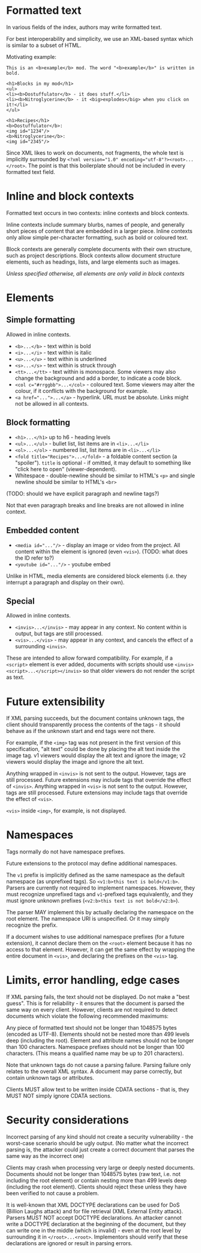 # Formatted text

In various fields of the index, authors may write formatted text.

For best interoperability and simplicity, we use an XML-based syntax which is similar to a subset of HTML.

Motivating example:
```
This is an <b>example</b> mod. The word "<b>example</b>" is written in bold.

<h1>Blocks in my mod</h1>
<ul>
<li><b>Dostuffulator</b> - it does stuff.</li>
<li><b>Nitroglycerine</b> - it <big>explodes</big> when you click on it!</li>
</ul>

<h1>Recipes</h1>
<b>Dostuffulator</b>:
<img id="1234"/>
<b>Nitroglycerine</b>:
<img id="2345"/>
```

Since XML likes to work on documents, not fragments, the whole text is implicitly surrounded by `<?xml version="1.0" encoding="utf-8"?><root>...</root>`.
The point is that this boilerplate should not be included in every formatted text field.

# Inline and block contexts

Formatted text occurs in two contexts: inline contexts and block contexts.

Inline contexts include summary blurbs, names of people, and generally short pieces of content that are embedded in a larger piece.
Inline contexts only allow simple per-character formatting, such as bold or coloured text.

Block contexts are generally complete documents with their own structure, such as project descriptions.
Block contexts allow document structure elements, such as headings, lists, and large elements such as images.

*Unless specified otherwise, all elements are only valid in block contexts*

# Elements

## Simple formatting

Allowed in inline contexts.

* `<b>...</b>` - text within is bold
* `<i>...</i>` - text within is italic
* `<u>...</u>` - text within is underlined
* `<s>...</s>` - text within is struck through
* `<tt>...</tt>` - text within is monospace. Some viewers may also change the background and add a border, to indicate a code block.
* `<col c="#rrggbb">...</col>` - coloured text. Some viewers may alter the colour, if it conflicts with the background for example.
* `<a href="...">...</a>` - hyperlink. URL must be absolute. Links might not be allowed in all contexts.

## Block formatting

* `<h1>...</h1>` up to h6 - heading levels
* `<ul>...</ul>` - bullet list, list items are in `<li>...</li>`
* `<ol>...</ol>` - numbered list, list items are in `<li>...</li>`
* `<fold title="Recipes">...</fold>` - a foldable content section (a "spoiler"). `title` is optional - if omitted, it may default to something like "click here to open" (viewer-dependent).
* Whitespace - double-newline should be similar to HTML's `<p>` and single newline should be similar to HTML's `<br>`

(TODO: should we have explicit paragraph and newline tags?)

Not that even paragraph breaks and line breaks are not allowed in inline context.

## Embedded content

* `<media id="..."/>` - display an image or video from the project. All content within the element is ignored (even `<vis>`). (TODO: what does the ID refer to?)
* `<youtube id="..."/>` - youtube embed

Unlike in HTML, media elements are considered block elements (i.e. they interrupt a paragraph and display on their own).

## Special

Allowed in inline contexts.

* `<invis>...</invis>` - may appear in any context. No content within is output, but tags are still processed.
* `<vis>...</vis>` - may appear in any context, and cancels the effect of a surrounding `<invis>`.

These are intended to allow forward compatibility. For example, if a `<script>` element is ever added, documents with scripts should use `<invis><script>...</script></invis>` so that older viewers do not render the script as text.

# Future extensibility

If XML parsing succeeds, but the document contains unknown tags, the client should transparently process the contents of the tags - it should behave as if the unknown start and end tags were not there.

For example, if the `<img>` tag was not present in the first version of this specification, "alt text" could be done by placing the alt text inside the image tag. v1 viewers would display the alt text and ignore the image; v2 viewers would display the image and ignore the alt text.

Anything wrapped in `<invis>` is not sent to the output. However, tags are still processed. Future extensions may include tags that override the effect of `<invis>`.
Anything wrapped in `<vis>` is not sent to the output. However, tags are still processed. Future extensions may include tags that override the effect of `<vis>`.

`<vis>` inside `<img>`, for example, is not displayed.

# Namespaces

Tags normally do not have namespace prefixes.

Future extensions to the protocol may define additional namespaces.

The `v1` prefix is implicitly defined as the same namespace as the default namespace (as unprefixed tags). So `<v1:b>this text is bold</v1:b>`.
Parsers are currently not required to implement namespaces. However, they must recognize unprefixed tags and `v1`-prefixed tags equivalently,
and they must ignore unknown prefixes (`<v2:b>this text is not bold</v2:b>`).

The parser MAY implement this by actually declaring the namespace on the root element. The namespace URI is unspecified. Or it may simply recognize the prefix.

If a document wishes to use additional namespace prefixes (for a future extension), it cannot declare them on the `<root>` element
because it has no access to that element. However, it can get the same effect by wrapping the entire document in `<vis>`, and
declaring the prefixes on the `<vis>` tag.

# Limits, error handling, edge cases

If XML parsing fails, the text should not be displayed. Do not make a "best guess". This is for reliability - it ensures that the document is parsed the same way on every client. However, clients are not required to detect documents which violate the following recommended maximums:

Any piece of formatted text should not be longer than 1048575 bytes (encoded as UTF-8).
Elements should not be nested more than 499 levels deep (including the root).
Element and attribute names should not be longer than 100 characters. Namespace prefixes should not be longer than 100 characters. (This means a qualified name may be up to 201 characters).

Note that unknown tags do not cause a parsing failure. Parsing failure only relates to the overall XML syntax. A document may parse correctly, but contain unknown tags or attributes.

Clients MUST allow text to be written inside CDATA sections - that is, they MUST NOT simply ignore CDATA sections.

# Security considerations

Incorrect parsing of any kind should not create a security vulnerability - the worst-case scenario should be ugly output. (No matter what the incorrect parsing is, the attacker could just create a correct document that parses the same way as the incorrect one)

Clients may crash when processing very large or deeply nested documents.
Documents should not be longer than 1048575 bytes (raw text, i.e. not including the root element) or contain nesting more than 499 levels deep (including the root element).
Clients should reject these unless they have been verified to not cause a problem.

It is well-known that XML DOCTYPE declarations can be used for DoS (Billion Laughs attack) and for file retrieval (XML External Entity attack).
Parsers MUST NOT accept DOCTYPE declarations. An attacker cannot write a DOCTYPE declaration at the beginning of the document, but they can write one in the middle (which is invalid) - even at the root level by surrounding it in `</root>...<root>`. Implementors should verify that these declarations are ignored or result in parsing errors.
